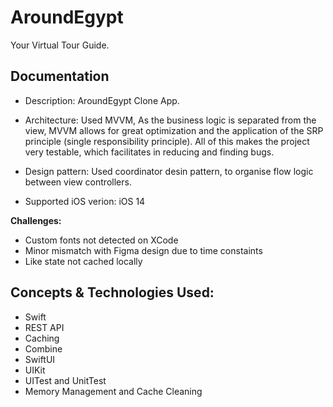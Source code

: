 # AroundEgypt
Your Virtual Tour Guide.


## Documentation

- Description:
AroundEgypt Clone App.


- Architecture:
Used MVVM, As the business logic is separated from the view, MVVM allows for great optimization and the application of the SRP principle (single responsibility principle). All of this makes the project very testable, which facilitates in reducing and finding bugs.

- Design pattern:
Used coordinator desin pattern, to organise flow logic between view controllers.

- Supported iOS verion:
iOS 14

**Challenges:**
- Custom fonts not detected on XCode 
- Minor mismatch with Figma design due to time constaints 
- Like state not cached locally

## Concepts & Technologies Used:
 - Swift
 - REST API
 - Caching
 - Combine
 - SwiftUI
 - UIKit
 - UITest and UnitTest
 - Memory Management and Cache Cleaning
 
 
